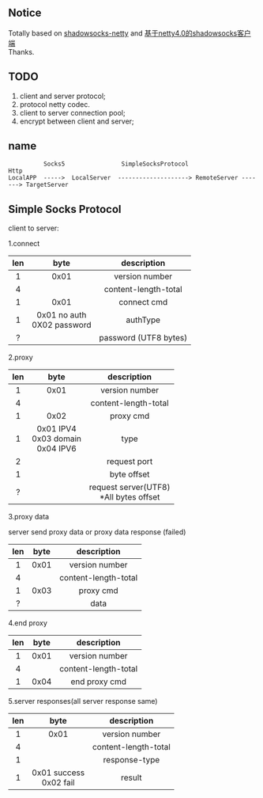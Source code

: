 ## Notice
Totally based on
[shadowsocks-netty](https://github.com/ksfzhaohui/shadowsocks-netty)
and
[基于netty4.0的shadowsocks客户端](http://my.oschina.net/OutOfMemory/blog/744475)  
Thanks.


## TODO  
1. client and server protocol;  
2. protocol netty codec. 
3. client to server connection pool;
4. encrypt between client and server;
 
## name



              Socks5                SimpleSocksProtocol                 Http
    LocalAPP  ----->  LocalServer  --------------------> RemoteServer -------> TargetServer
                                          

## Simple Socks Protocol   

client to server:  

 
1.connect

|len| byte|description|
|:----:|:---:|:-------:|
|  1| 0x01| version number |
|  4| |content-length-total |
|  1| 0x01| connect cmd |
|  1| 0x01 no auth<br> 0X02 password| authType|
|  ?|  |password (UTF8 bytes)   |


2.proxy 

|len| byte|description|
|:----:|:---:|:-------:|
|  1| 0x01| version number |
|  4|     |content-length-total |
|  1| 0x02| proxy cmd |
|  1| 0x01 IPV4 <br> 0x03 domain <br> 0x04 IPV6| type|
|  2|     |request port |
|  1|     | byte offset |
|  ?|     |request server(UTF8) <br>  *All bytes offset |


3.proxy data

server send proxy data or proxy data response (failed)

|len| byte|description|
|:----:|:---:|:-------:|
|  1| 0x01| version number |
|  4| |content-length-total |
|  1| 0x03| proxy cmd |
|  ?|     | data|
 
 
 
4.end proxy

|len| byte|description|
|:----:|:---:|:-------:|
|  1| 0x01| version number |
|  4| |content-length-total |
|  1| 0x04| end proxy cmd |

5.server responses(all server response same)

|len| byte|description|
|:----:|:---:|:-------:|
|  1| 0x01| version number |
|  4| |content-length-total |
|1 | | response-type|
|  1| 0x01 success<br> 0x02 fail| result|
 
